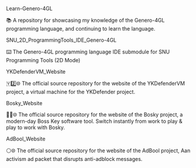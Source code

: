 
Learn-Genero-4GL

📚️ A repository for showcasing my knowledge of the Genero-4GL programming language, and continuing to learn the language. 

SNU_2D_ProgrammingTools_IDE_Genero-4GL

⌨️ The Genero-4GL programming language IDE submodule for SNU Programming Tools (2D Mode)

YKDefenderVM_Website

🇾2️⃣️🌐️ The official source repository for the website of the YKDefenderVM project, a virtual machine for the YKDefender project.

Bosky_Website

🧑‍🌾️🌐️ The official source repository for the website of the Bosky project, a modern-day Boss Key software tool. Switch instantly from work to play & play to work with Bosky. 

AdBool_Website

⚪️🌐️ The official source repository for the website of the AdBool project, Aan activism ad packet that disrupts anti-adblock messages.

